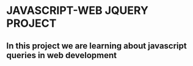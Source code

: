 # JAVASCRIPT-WEB JQUERY PROJECT

## In this project we are learning about javascript queries in web development
